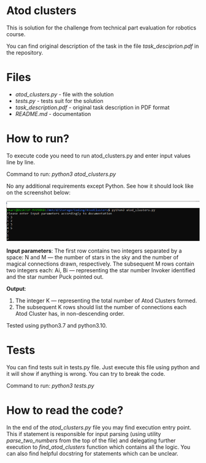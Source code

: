 # Atod clusters
This is solution for the challenge from technical part evaluation for robotics course.

You can find original description of the task in the file _task_desciprion.pdf_ in the repository.

# Files
- _atod_clusters.py_ - file with the solution
- _tests.py_ - tests suit for the solution
- _task_description.pdf_ - original task description in PDF format
- _README.md_ - documentation


# How to run?
To execute code you need to run atod_clusters.py and enter input values line by line.

Command to run:
_python3 atod_clusters.py_

No any additional requirements except Python.
See how it should look like on the screenshot below:

![Screenshot](how_to_run.png)


**Input parameters**:
The first row contains two integers separated by a space: N and M — the number of stars in the sky and
the number of magical connections drawn, respectively. The subsequent M rows contain two integers each:
Ai, Bi — representing the star number Invoker identified and the star number Puck pointed out.

**Output**:
1. The integer K — representing the total number of Atod Clusters formed.
2. The subsequent K rows should list the number of connections each Atod Cluster has, in non-descending
order.


Tested using python3.7 and python3.10.


# Tests
You can find tests suit in tests.py file. Just execute this file using python 
and it will show if anything is wrong.  You can try to break the code.

Command to run:
_python3 tests.py_

# How to read the code?
In the end of the _atod_clusters.py_ file you may find execution entry point.
This if statement is responsible for input parsing 
(using utility _parse_two_numbers_ from the top of the file) and delegating further execution to
_find_atod_clusters_ function which contains all the logic.
You can also find helpful docstring for statements which can be unclear.
